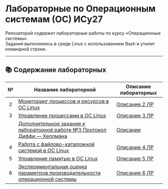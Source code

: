 # Лабораторные по Операционным системам (ОС) ИСу27 

Репозиторий содержит лабораторные работы по курсу «Операционные системы».  
Задания выполнялись в среде Linux с использованием Bash и утилит командной строки.  

---

## 📚 Содержание лабораторных

| № | Название лабораторной                          | Описание лабораторных |
|:-:|------------------------------------------------|---------|
| 2 | [Мониторинг процессов и ресурсов в ОС Linux](https://github.com/Viktoria7890/labs-linux/tree/main/lab-2) | [Описание 2 ЛР](https://github.com/Viktoria7890/labs-linux/blob/main/lab-2/OS_Lab2.pdf)              
| 3 | [Управление процессами в ОС Linux](https://github.com/Viktoria7890/labs-linux/tree/main/lab-3)  | [Описание 3 ЛР](https://github.com/Viktoria7890/labs-linux/blob/main/lab-3/OS_Lab3.pdf)
| | [Дополнительное задание к лабораторной работе №3 Протокол Диффи — Хеллмана ](https://github.com/Viktoria7890/labs-linux/blob/main/lab-3/Diffie-Hellman.sh)| [Описание](https://github.com/Viktoria7890/labs-linux/blob/main/lab-3/%D0%B4%D0%BE%D0%BF%D0%BE%D0%BB%D0%BD%D0%B8%D1%82%D0%B5%D0%BB%D1%8C%D0%BD%D0%BE%D0%B7%D0%B0%D0%B4%D0%B0%D0%BD%D0%B8%D0%B5%D0%BE%D1%81.png)
| 4 | [Работа с файлово-каталожной системой в ОС Linux](https://github.com/Viktoria7890/labs-linux/tree/main/lab-4)| [Описание 4 ЛР](https://github.com/Viktoria7890/labs-linux/blob/main/lab-4/OS_Lab4.pdf)
| 5 | [Управление памятью в ОС Linux](https://github.com/Viktoria7890/labs-linux/tree/main/lab-5)| [Описание 5 ЛР](https://github.com/Viktoria7890/labs-linux/blob/main/lab-5/OS_Lab5.pdf)
| 6 | [Экспериментальная оценка параметров производительности операционной системы](https://github.com/Viktoria7890/labs-linux/tree/main/lab-6) | [Описание 6 ЛР](https://github.com/Viktoria7890/labs-linux/blob/main/lab-6/OS_Lab6_hard%20%D0%B22.pdf)
